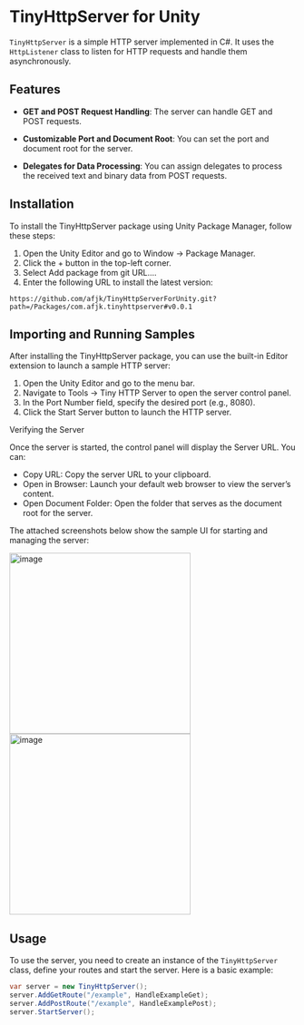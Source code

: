 # TinyHttpServer for Unity

`TinyHttpServer` is a simple HTTP server implemented in C#. It uses the `HttpListener` class to listen for HTTP requests and handle them asynchronously.

## Features

- **GET and POST Request Handling**: The server can handle GET and POST requests.

- **Customizable Port and Document Root**: You can set the port and document root for the server.

- **Delegates for Data Processing**: You can assign delegates to process the received text and binary data from POST requests.

## Installation

To install the TinyHttpServer package using Unity Package Manager, follow these steps:

1.	Open the Unity Editor and go to Window -> Package Manager.
2.	Click the + button in the top-left corner.
3.	Select Add package from git URL....
4.	Enter the following URL to install the latest version:

```
https://github.com/afjk/TinyHttpServerForUnity.git?path=/Packages/com.afjk.tinyhttpserver#v0.0.1
```

## Importing and Running Samples

After installing the TinyHttpServer package, you can use the built-in Editor extension to launch a sample HTTP server:

1.	Open the Unity Editor and go to the menu bar.
2.	Navigate to Tools -> Tiny HTTP Server to open the server control panel.
3.	In the Port Number field, specify the desired port (e.g., 8080).
4.	Click the Start Server button to launch the HTTP server.

Verifying the Server

Once the server is started, the control panel will display the Server URL. You can:

* Copy URL: Copy the server URL to your clipboard.
* Open in Browser: Launch your default web browser to view the server’s content.
* Open Document Folder: Open the folder that serves as the document root for the server.

The attached screenshots below show the sample UI for starting and managing the server:

<img width="319" alt="image" src="https://github.com/user-attachments/assets/a463ad6b-4e19-4199-84bb-c0f0a26c6ad5">

<img width="319" alt="image" src="https://github.com/user-attachments/assets/a403412e-fbab-4d5a-b5ab-7961d4c70887">

## Usage

To use the server, you need to create an instance of the `TinyHttpServer` class, define your routes and start the server. Here is a basic example:

```csharp
var server = new TinyHttpServer();
server.AddGetRoute("/example", HandleExampleGet);
server.AddPostRoute("/example", HandleExamplePost);
server.StartServer();
